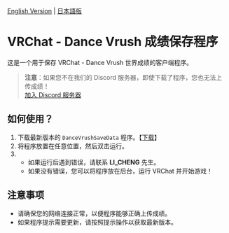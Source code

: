 [English Version](https://github.com/BILILICHENG/DanceVrushSaveData/blob/main/README-en.md) | [日本語版](https://github.com/BILILICHENG/DanceVrushSaveData/blob/main/README-jp.md)

# VRChat - Dance Vrush 成绩保存程序

这是一个用于保存 VRChat - Dance Vrush 世界成绩的客户端程序。

> **注意**：如果您不在我们的 Discord 服务器，即使下载了程序，您也无法上传成绩！  
> [加入 Discord 服务器](https://20070615.xyz/discord)

## 如何使用？
1. 下载最新版本的 `DanceVrushSaveData` 程序。【[下载](https://github.com/BILILICHENG/DanceVrushSaveData/releases)】
2. 将程序放置在任意位置，然后双击运行。
3. 
   - 如果运行后遇到错误，请联系 **LI_CHENG** 先生。
   - 如果没有错误，您可以将程序放在后台，运行 VRChat 并开始游戏！

## 注意事项
- 请确保您的网络连接正常，以便程序能够正确上传成绩。
- 如果程序提示需要更新，请按照提示操作以获取最新版本。
